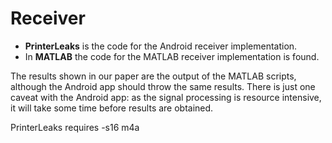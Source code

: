 # Receiver

* **PrinterLeaks** is the code for the Android receiver implementation.
* In **MATLAB** the code for the MATLAB receiver implementation is found.

The results shown in our paper are the output of the MATLAB scripts, although the Android app should throw the same results. There is just one caveat with the Android app: as the signal processing is resource intensive, it will take some time before results are obtained.

PrinterLeaks requires -s16 m4a
